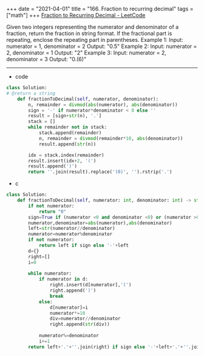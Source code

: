 +++
date = "2021-04-01"
title = "166. Fraction to recurring decimal"
tags = ["math"]
+++
[Fraction to Recurring Decimal - LeetCode](https://leetcode.com/problems/fraction-to-recurring-decimal/)

Given two integers representing the numerator and denominator of a fraction, return the fraction in string format.
If the fractional part is repeating, enclose the repeating part in parentheses.
Example 1:
Input: numerator = 1, denominator = 2 Output: "0.5" 
Example 2:
Input: numerator = 2, denominator = 1 Output: "2"
Example 3:
Input: numerator = 2, denominator = 3 Output: "0.(6)"

---
- code
```py
class Solution:
# @return a string
    def fractionToDecimal(self, numerator, denominator):
        n, remainder = divmod(abs(numerator), abs(denominator))
        sign = '-' if numerator*denominator < 0 else ''
        result = [sign+str(n), '.']
        stack = []
        while remainder not in stack:
            stack.append(remainder)
            n, remainder = divmod(remainder*10, abs(denominator))
            result.append(str(n))

        idx = stack.index(remainder)
        result.insert(idx+2, '(')
        result.append(')')
        return ''.join(result).replace('(0)', '').rstrip('.')

```
- c
```py
class Solution:
    def fractionToDecimal(self, numerator: int, denominator: int) -> str:
        if not numerator:
            return "0"
        sign=True if (numerator <0 and denominator <0) or (numerator >0 and denominator >0) else False
        numerator,denominator=abs(numerator),abs(denominator)
        left=str(numerator//denominator)
        numerator=numerator%denominator
        if not numerator:
            return left if sign else '-'+left
        d={}
        right=[]
        i=0
        
        while numerator:
            if numerator in d:
                right.insert(d[numerator],'(')
                right.append(')')
                break
            else:
                d[numerator]=i
                numerator*=10
                div=numerator//denominator
                right.append(str(div))
                
            numerator%=denominator
            i+=1
        return left+'.'+''.join(right) if sign else '-'+left+'.'+''.join(right)
```

